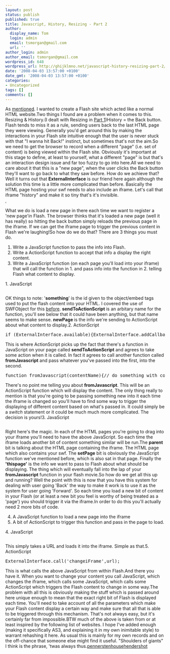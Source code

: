```yaml
---
layout: post
status: publish
published: true
title: Javascript, History, Resizing - Part 2
author:
  display_name: Tom
  login: admin
  email: tsmorgan@gmail.com
  url: ''
author_login: admin
author_email: tsmorgan@gmail.com
wordpress_id: 648
wordpress_url: http://ghijklmno.net/javascript-history-resizing-part-2/
date: '2008-04-03 13:57:00 +0100'
date_gmt: '2008-04-03 13:57:00 +0100'
categories:
- Uncategorized
tags: []
comments: []
---
```

<p>As <a href="http://missinginactionscript.blogspot.com/2008/04/javascript-history-resizing-part-1.html">mentioned</a>. I wanted to create a Flash site which acted like a normal HTML website.Two things I found are a problem when it comes to this. Resizing &amp; History.(I dealt with Resizing in <a href="http://missinginactionscript.blogspot.com/2008/04/javascript-history-resizing-part-1.html">Part 1</a>)History = the Back button. Flash tends to miss it as a rule, sending users back to the last HTML page they were viewing. Generally you'd get around this by making the interactions in your Flash site intuitive enough that the user is never stuck with that "I wanna hit Back!" instinct, but sometimes that's not the aim.So we need to get the browser to record when a different "page" (i.e. set of content) is being viewed within the Flash site. Obviously it's important at this stage to define, at least to yourself, what a different "page" is but that's an interaction design issue and far too fuzzy to go into here.All we need to care about it that this is a "new page", when the user clicks the Back button they'll want to go back to what they saw before. How do we achieve that?Well it turns out that <b>ExternalInterface</b> is our friend here again although the solution this time is a little more complicated than before. Basically the HTML page hosting your swf needs to also include an iframe. Let's call that iframe "history" and make it so tiny that's it's invisible.
<pre><iframe id="history" name="history" src="" border="0" height="0" width="0"></iframe></pre>What we do is load a new page in there each time we want to register a 'new page'in Flash. The browser thinks that it's loaded a new page (well it has really) so hitting the back button simply reloads the previous page in the iframe. If we can get the iframe page to trigger the previous content in Flash we're laughing!So how do we do that? There are 3 things you must do.
<ol>
<li>Write a JavaScript function to pass the info into Flash.</li>
<li>Write a ActionScript function to accept that info a display the right content.</li>
<li>Write a JavaScript function (on each page you'll load into your iframe) that will call the function in 1. and pass info into the function in 2. telling Flash what content to display.</li></ol>1. JavaScript
<pre><script>function setPage(newPage){var m = document.getElementById('something');m.sendToActionScript(newPage);}</script></pre>OK things to note: '<span style="font-weight: bold;">something</span>' is the id given to the object/embed tags used to put the flash content into your HTML. I covered the use of SWFObject for this <a href="http://missinginactionscript.blogspot.com/2008/04/javascript-history-resizing-part-1.html">before</a>. <b>sendToActionScript</b> is an arbitary name for the function, you'll see below that it could have been anything, but that name seems to make sense. <span style="font-weight: bold;">newPage </span>is the info we're sending to ActionScript about what content to display.2. ActionScript
<pre>if (ExternalInterface.available){ExternalInterface.addCallback('sendToActionScript', fromJavascript);}</pre>This is where ActionScript picks up the fact that there's a function in JavaScript on your page called <b>sendToActionScript</b> and agrees to take some action when it is called. In fact it agrees to call another function called <b>fromJavascript</b> and pass whatever you've passed into the first, into the second.
<pre>function fromJavascript(contentName){// do something with contentName}</pre>There's no point me telling you about <b>fromJavascript</b>. This will be an ActionScript function which will display the content. The only thing really to mention is that you're going to be passing something new into it each time the iframe is changed so you'll have to find some way to trigger the displaying of different content based on what's passed in. It could simply be a <i>switch</i> statement or it could be much much more complicated. The decision is yours!3. JavaScript
<pre><script>parent.setPage('thispage');</script></pre>Right here's the magic. In each of the HTML pages you're going to drag into your iframe you'll need to have the above JavaScript. So each time the iframe loads another bit of content something similar will be run.The <b>parent</b> bit is talking about the HTML page containing the iframe. The HTML page which also contains your swf. The <b>setPage</b> bit is obviously the JavaScript function we've mentioned before, which is also sat in that page. Finally the <b>'thispage'</b> is the info we want to pass to Flash about what should be displaying. The thing which will eventually fall into the lap of your <b>fromJavascript</b> function in your flash movie.So how do we get all this up and running? Well the point with this is now that you have this system for dealing with user going 'Back' the way to make it work is to use it as the system for user going 'Forward'. So each time you load a new bit of content in your Flash (or at least a new bit you feel is worthy of being treated as a 'page') you should trigger it via the iframe.In order to do this you'll actually need 2 more bits of code.
<ol start="4">
<li>A JavaScript function to load a new page into the iframe</li>
<li>A bit of ActionScript to trigger this function and pass in the page to load.</li></ol>4. JavaScript
<pre><script>function changeiFrame(url){var h = document.getElementById('history');h.src = url;}</script></pre>This simply takes a URL and loads it into the iframe. Simple as that.5. ActionScript
<pre>ExternalInterface.call('changeiFrame',url);</pre>This is what calls the above JavaScript from within Flash.And there you have it. When you want to change your content you call JavaScript, which changes the iframe, which calls some JavaScript, which calls some ActionScript which triggers the Flash content to change in some way.The problem with all this is obviously making the stuff which is passed around here unique enough to mean that the exact right bit of Flash is displayed each time. You'll need to take account of all the parameters which make your Flash content display a certain way and make sure that all that is able to be triggered through this mechanism. That's not always easy, but it's certainly far from impossible.BTW much of the above is taken from or at least inspired by the following list of websites. I hope I've added enough (making it specifically AS3, and explaining it in my own inimitable style) to warrant rehashing it here. As usual this is mainly for my own records and on the off-chance that someone else might find it useful. "Shoulders of giants" I think is the phrase, 'twas always thus.<a href="http://www.robertpenner.com/experiments/backbutton/backbutton.html">penner</a><a href="http://www.contentwithstyle.co.uk/Articles/38/">stenhouse</a><a href="http://www.actionscript.org/resources/articles/142/1/Enabling-a-back-button-within-flash/Page1.html">hendershot </a></p>

